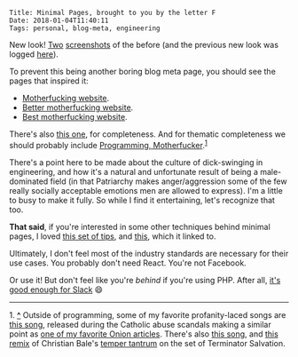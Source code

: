     Title: Minimal Pages, brought to you by the letter F
    Date: 2018-01-04T11:40:11
    Tags: personal, blog-meta, engineering

New look! [Two][1] [screenshots][2] of the before (and the previous new look was
logged [here][11]).

To prevent this being another boring blog meta page, you should see the pages
that inspired it:

* [Motherfucking website][3].
* [Better motherfucking website][4].
* [Best motherfucking website][5].

There's also [this one][6], for completeness. And for thematic completeness we
should probably include [Programming, Motherfucker][7].<sup id="place1"><a href="#footnote1">1</a></sup>

There's a point here to be made about the culture of dick-swinging in
engineering, and how it's a natural and unfortunate result of being a
male-dominated field (in that Patriarchy makes anger/aggression some of the
few really socially acceptable emotions men are allowed to express).
I'm a little to busy to make it fully. So while I find it entertaining, let's
recognize that too.

**That said**, if you're interested in some other techniques behind minimal
pages, I loved [this set of tips][8], and [this][9], which it linked to.

Ultimately, I don't feel most of the industry standards are necessary for their
use cases. You probably don't need React. You're not Facebook.

Or use it! But don't feel like you're _behind_ if you're using PHP. After all,
[it's good enough for Slack][10] 😄

---

<span id="footnote1">1.</span> <a href="#place1"><strong>^</strong></a> Outside
of programming, some of my favorite profanity-laced songs are [this song][12],
released during the Catholic abuse scandals making a similar point as [one of my
favorite Onion articles][15].  There's also [this song][13], and [this
remix][14] of Christian Bale's [temper tantrum][16] on the set of Terminator
Salvation.

   [1]: /img/2018/1/old_look_homepage.png
   [2]: /img/2018/1/old_look_detail.png
   [3]: http://motherfuckingwebsite.com/
   [4]: http://bettermotherfuckingwebsite.com/
   [5]: https://bestmotherfucking.website/
   [6]: https://thebestmotherfucking.website/
   [7]: http://programming-motherfucker.com/
   [8]: http://www.heydonworks.com/article/on-writing-less-damn-code
   [9]: https://www.smashingmagazine.com/2015/12/reimagining-single-page-applications-progressive-enhancement/
   [10]: https://slack.engineering/taking-php-seriously-cf7a60065329
   [11]: /2016/06/new-look-new-page.html
   [12]: https://www.youtube.com/watch?v=fHRDfut2Vx0
   [13]: https://www.youtube.com/watch?v=bq7Vj3GMd1M
   [14]: https://www.youtube.com/watch?v=YTihsJQHt48
   [15]: https://www.theonion.com/pope-vows-to-get-church-pedophilia-down-to-acceptable-l-1819571429
   [16]: https://www.youtube.com/watch?v=iFvxmB8vi6M

